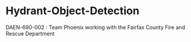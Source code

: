 # Hydrant-Object-Detection
DAEN-690-002 : Team Phoenix working with the Fairfax County Fire and Rescue Department
